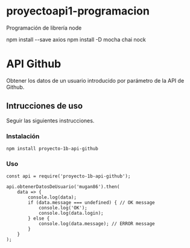 # proyectoapi1-programacion
Programación de librería node

npm install --save axios
npm install -D mocha chai nock


# API Github
Obtener los datos de un usuario introducido por parámetro de la API de Github.

## Intrucciones de uso
Seguir las siguientes instrucciones.

### Instalación

```
npm install proyecto-1b-api-github
```

### Uso

```
const api = require('proyecto-1b-api-github');

api.obtenerDatosDeUsuario('mugan86').then(
    data => {
        console.log(data);
        if (data.message === undefined) { // OK message
            console.log('OK');
            console.log(data.login);
        } else {
            console.log(data.message); // ERROR message
        }
    }
);
```
